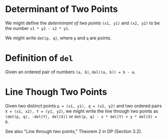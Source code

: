 # Determinant of Two Points

We might define the _determinant of two points_ `(x1, y1)` and `(x2, y2)` to be the number `x1 * y2 - x2 * y1`.

We might write `det(p, q)`, where `p` and `q` are points.

# Definition of `del`

Given an ordered pair of numbers `(a, b)`, `del((a, b)) = b - a`.

# Line Though Two Points

Given two distinct points `p = (x1, y1), q = (x2, y2)` and
two ordered pairs `X = (x1, x2), Y = (y1, y2)`,
we might write the line through two points as `(det(p, q), -del(Y), del(X))` or
`det(p, q) - x * del(Y) + y * del(X) = 0`.

See also "Line through two points," Theorem 2 in DP (Section 3.2).
